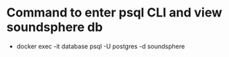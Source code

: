 # Command to enter psql CLI and view soundsphere db

- docker exec -it database psql -U postgres -d soundsphere
